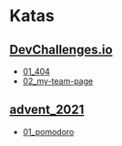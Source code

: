 # Katas

## [DevChallenges.io](https://devchallenges.io/)

- [01_404](https://donsuhr.github.io/kata/devchallenges.io/01_404/README/)
- [02_my-team-page](https://donsuhr.github.io/kata/devchallenges.io/02_my-team-page/README/)

## [advent_2021](https://www.adventofcss.com/)

- [01_pomodoro](https://donsuhr.github.io/kata/advent_2021/01_pomodoro-timer/README/)
